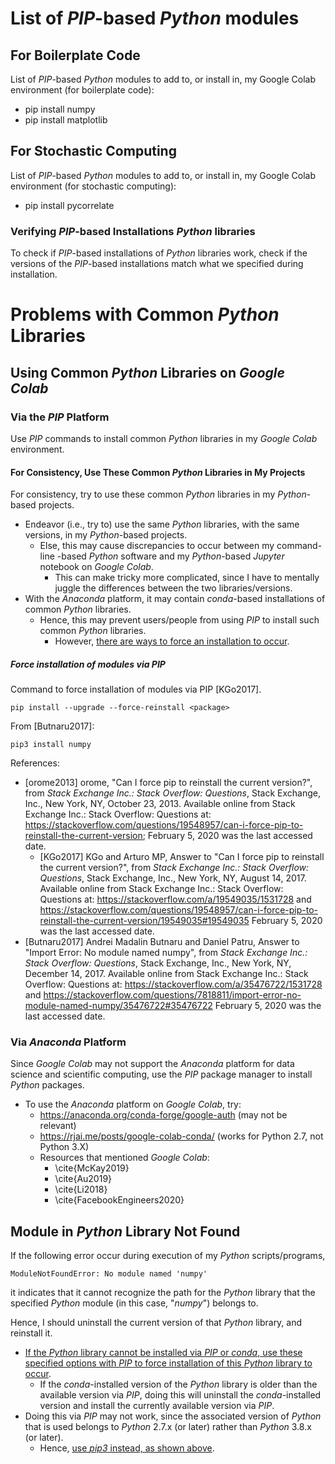 #	List of *PIP*-based *Python* modules


##	For Boilerplate Code

List of *PIP*-based *Python* modules to add to, or install in, my Google Colab
	environment (for boilerplate code):
+ pip install numpy
+ pip install matplotlib





##	For Stochastic Computing



List of *PIP*-based *Python* modules to add to, or install in, my Google Colab
environment (for stochastic computing):
+ pip install pycorrelate







###	Verifying *PIP*-based Installations *Python* libraries

To check if *PIP*-based installations of *Python* libraries work,
	check if the versions of the *PIP*-based installations match
	what we specified during installation.



#	Problems with Common *Python* Libraries



##	Using Common *Python* Libraries on *Google Colab*

###	Via the *PIP* Platform

Use *PIP* commands to install common *Python* libraries in my *Google Colab*
	environment.





####	For Consistency, Use These Common *Python* Libraries in My Projects


For consistency, try to use these common *Python* libraries in my
	*Python*-based projects.
+ Endeavor (i.e., try to) use the same *Python* libraries, with the same versions,
	 in my *Python*-based projects.
	- Else, this may cause discrepancies to occur between my command-line
		-based *Python* software and my *Python*-based *Jupyter* notebook
		on *Google Colab*.
		* This can make tricky more complicated, since I have to mentally
			juggle the differences between the two libraries/versions.
+ With the *Anaconda* platform, it may contain *conda*-based installations of
	common *Python* libraries.
	- Hence, this may prevent users/people from using *PIP* to install such
		common *Python* libraries.
		* However, [there are ways to force an installation to occur](https://github.com/eda-ricercatore/gulyas-scripts/blob/master/notes/computer-languages/pip-modules.md#force-installation-of-modules-via-pip). 






#####	Force installation of modules via PIP

Command to force installation of modules via PIP [KGo2017].

	pip install --upgrade --force-reinstall <package>


From [Butnaru2017]:

	pip3 install numpy





References:
+ [orome2013] orome, "Can I force pip to reinstall the current version?", from *Stack Exchange Inc.: Stack Overflow: Questions*, Stack Exchange, Inc., New York, NY, October 23, 2013.
	Available online from Stack Exchange Inc.: Stack Overflow: Questions at: https://stackoverflow.com/questions/19548957/can-i-force-pip-to-reinstall-the-current-version;
		February 5, 2020 was the last accessed date.
	- [KGo2017] KGo and Arturo MP, Answer to "Can I force pip to reinstall the current version?", from *Stack Exchange Inc.: Stack Overflow: Questions*, Stack Exchange, Inc., New York, NY, August 14, 2017.
		Available online from Stack Exchange Inc.: Stack Overflow: Questions at:
			https://stackoverflow.com/a/19549035/1531728 and 	https://stackoverflow.com/questions/19548957/can-i-force-pip-to-reinstall-the-current-version/19549035#19549035
			February 5, 2020 was the last accessed date.
+ [Butnaru2017] Andrei Madalin Butnaru and Daniel Patru, Answer to "Import Error: No module named numpy", from *Stack Exchange Inc.: Stack Overflow: Questions*, Stack Exchange, Inc., New York, NY, December 14, 2017.
	Available online from Stack Exchange Inc.: Stack Overflow: Questions at:
		https://stackoverflow.com/a/35476722/1531728 and https://stackoverflow.com/questions/7818811/import-error-no-module-named-numpy/35476722#35476722
		February 5, 2020 was the last accessed date.






###	Via *Anaconda* Platform

Since *Google Colab* may not support the *Anaconda* platform for data science
	and scientific computing, use the *PIP* package manager to install *Python*
	packages.
+ To use the *Anaconda* platform on *Google Colab*, try:
	- https://anaconda.org/conda-forge/google-auth (may not be relevant)
	- https://rjai.me/posts/google-colab-conda/ (works for Python 2.7, not
		Python 3.X)
	- Resources that mentioned *Google Colab*:
		* \cite{McKay2019}
		* \cite{Au2019}
		* \cite{Li2018}
		* \cite{FacebookEngineers2020}


##	Module in *Python* Library Not Found

If the following error occur during execution of my *Python* scripts/programs,

	ModuleNotFoundError: No module named 'numpy'

it indicates that it cannot recognize the path for the *Python* library that the
	specified *Python* module (in this case, "*numpy*") belongs to.

Hence, I should uninstall the current version of that *Python* library, and reinstall
	it.
+ [If the *Python* library cannot be installed via *PIP* or *conda*, use these
	specified options with *PIP* to force installation of this *Python* library
	to occur](https://github.com/eda-ricercatore/gulyas-scripts/blob/master/notes/computer-languages/pip-modules.md#force-installation-of-modules-via-pip).
	- If the *conda*-installed version of the *Python* library is older than the
		available version via *PIP*, doing this will uninstall the
		*conda*-installed version and install the currently available version
		via *PIP*.
+ Doing this via *PIP* may not work, since the associated version of *Python*
	that is used belongs to *Python* 2.7.x (or later) rather than *Python* 3.8.x
	(or later).
	- Hence, [use *pip3* instead, as shown above](https://github.com/eda-ricercatore/gulyas-scripts/blob/master/notes/computer-languages/pip-modules.md#force-installation-of-modules-via-pip).
